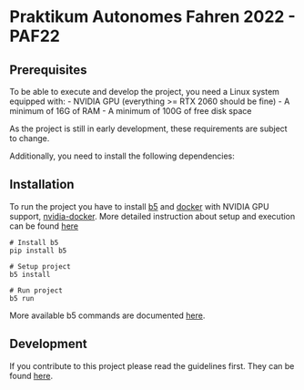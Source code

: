 # Praktikum Autonomes Fahren 2022 - PAF22

## Prerequisites

To be able to execute and develop the project, you need a Linux system equipped with: - NVIDIA GPU (everything >= RTX 2060 should be fine) - A minimum of 16G of RAM - A minimum of 100G of free disk space

As the project is still in early development, these requirements are subject to change.

Additionally, you need to install the following dependencies:

## Installation

To run the project you have to install [b5](https://github.com/team23/b5) and [docker](https://docs.docker.com/engine/install/) with NVIDIA GPU support, [nvidia-docker](https://docs.nvidia.com/datacenter/cloud-native/container-toolkit/install-guide.html#docker). More detailed instruction about setup and execution can be found [here](./doc/general/01_overview.md)

```shell
# Install b5
pip install b5

# Setup project
b5 install

# Run project
b5 run
```

More available b5 commands are documented [here](./doc/general/03_commands.md).

## Development

If you contribute to this project please read the guidelines first. They can be found [here](./doc/developement/01_overview.md).

